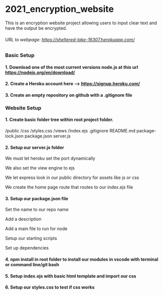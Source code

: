 # 2021_encryption_website
This is an encryption website project allowing users to input clear text and have the output be encrypted.

###### URL to webpage: https://sheltered-lake-16307.herokuapp.com/

### Basic Setup
#### 1. Download one of the most current versions node.js at this url https://nodejs.org/en/download/

#### 2. Create a Heroku account here --> https://signup.heroku.com/

#### 3. Create an empty repository on github with a .gitignore file


### Website Setup
#### 1. Create basic folder tree within root project folder.

/public
  /css
    /styles.css
/views
  /index.ejs
.gitignore
README.md
package-lock.json
package.json
server.js


#### 2. Setup our server.js folder
We must let heroku set the port dynamically

We also set the view engine to ejs

We let express look in our public directory for assets like js or css

We create the home page route that routes to our index.ejs file


#### 3. Setup our package.json file
Set the name to our repo name

Add a description

Add a main file to run for node

Setup our starting scripts

Set up dependencies


#### 4. npm install in root folder to install our modules in vscode with terminal or command line/git bash


#### 5. Setup index.ejs with basic html template and import our css


#### 6. Setup our styles.css to test if css works
